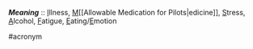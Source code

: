 ***Meaning*** :: <u>I</u>llness, <u>M</u>[[Allowable Medication for Pilots|edicine]], <u>S</u>tress, <u>A</u>lcohol, <u>F</u>atigue, <u>E</u>ating/<u>E</u>motion

#acronym